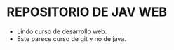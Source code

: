 # REPOSITORIO DE JAV WEB

- Lindo curso de desarrollo web.
- Este parece curso de git y no de java.
